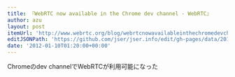 ```yaml
---
title: 『WebRTC now available in the Chrome dev channel - WebRTC』
author: azu
layout: post
itemUrl: 'http://www.webrtc.org/blog/webrtcnowavailableinthechromedevchannel'
editJSONPath: 'https://github.com/jser/jser.info/edit/gh-pages/data/2012/01/index.json'
date: '2012-01-10T01:20:00+00:00'
---
```

Chromeのdev channelでWebRTCが利用可能になった
